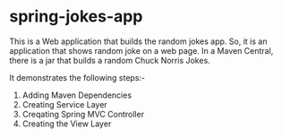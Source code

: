 # spring-jokes-app

This is a Web application that builds the random jokes app. So, it is an application that shows random joke on a web page. In a Maven Central, there is a jar that builds a random Chuck Norris Jokes.

It demonstrates the following steps:-

1) Adding Maven Dependencies
2) Creating Service Layer
3) Creqating Spring MVC Controller
4) Creating the View Layer
